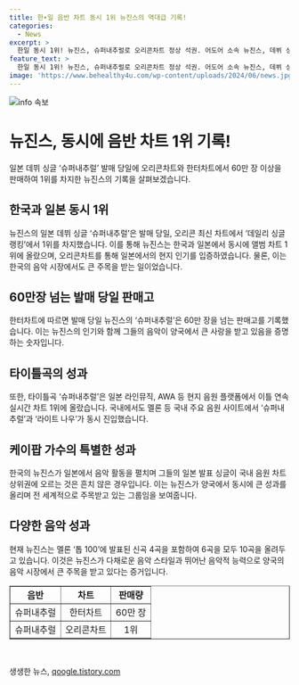 ```yaml
---
title: 한∙일 음반 차트 동시 1위 뉴진스의 역대급 기록!
categories:
  - News
excerpt: >
  한일 동시 1위! 뉴진스, 슈퍼내추럴로 오리콘차트 정상 석권. 어도어 소속 뉴진스, 데뷔 싱글 발매 당일 60만장 이상 판매로 오리콘 차트 1위 기록. 국내 음원 사이트에서도 석권, 슈퍼내추럴과 라이트 나우 동시 진입. 한국과 일본 양국에서 큰 인기를 얻고 있으며, 한국의 음원 차트에서도 놀라운 성적을 기록 중.
feature_text: >
  한일 동시 1위! 뉴진스, 슈퍼내추럴로 오리콘차트 정상 석권. 어도어 소속 뉴진스, 데뷔 싱글 발매 당일 60만장 이상 판매로 오리콘 차트 1위 기록. 국내 음원 사이트에서도 석권, 슈퍼내추럴과 라이트 나우 동시 진입. 한국과 일본 양국에서 큰 인기를 얻고 있으며, 한국의 음원 차트에서도 놀라운 성적을 기록 중.
image: 'https://www.behealthy4u.com/wp-content/uploads/2024/06/news.jpg'
---
```


<p><img src="https://www.behealthy4u.com/wp-content/uploads/2024/06/news.jpg" alt="info 속보" /></p>

<h1>뉴진스, 동시에 음반 차트 1위 기록!</h1>

<p data-ke-size="size16">일본 데뷔 싱글 ‘슈퍼내추럴’ 발매 당일에 오리콘차트와 한터차트에서 60만 장 이상을 판매하여 1위를 차지한 뉴진스의 기록을 살펴보겠습니다.</p>

<h2 data-ke-size="size26">한국과 일본 동시 1위</h2>

<p data-ke-size="size16">뉴진스의 일본 데뷔 싱글 ‘슈퍼내추럴’은 발매 당일, 오리콘 최신 차트에서 ‘데일리 싱글 랭킹’에서 1위를 차지했습니다. 이를 통해 뉴진스는 한국과 일본에서 동시에 앨범 차트 1위에 올랐으며, 오리콘차트를 통해 일본에서의 현지 인기를 입증하였습니다. 물론, 이는 한국의 음악 시장에서도 큰 주목을 받는 일이었습니다.</p>

<h2 data-ke-size="size26">60만장 넘는 발매 당일 판매고</h2>

<p data-ke-size="size16">한터차트에 따르면 발매 당일 뉴진스의 ‘슈퍼내추럴’은 60만 장을 넘는 판매고를 기록했습니다. 이는 뉴진스의 인기와 함께 그들의 음악이 양국에서 큰 사랑을 받고 있음을 증명하는 숫자입니다.</p>

<h2 data-ke-size="size26">타이틀곡의 성과</h2>

<p data-ke-size="size16">또한, 타이틀곡 ‘슈퍼내추럴’은 일본 라인뮤직, AWA 등 현지 음원 플랫폼에서 이틀 연속 실시간 차트 1위에 올랐습니다. 국내에서도 멜론 등 국내 주요 음원 사이트에서 ‘슈퍼내추럴’과 ‘라이트 나우’가 동시 진입했습니다.</p>

<h2 data-ke-size="size26">케이팝 가수의 특별한 성과</h2>

<p data-ke-size="size16">한국의 뉴진스가 일본에서 음악 활동을 펼치며 그들의 일본 발표 싱글이 국내 음원 차트 상위권에 오르는 것은 흔치 않은 경우입니다. 이는 뉴진스가 양국에서 동시에 큰 성과를 올리며 전 세계적으로 주목받고 있는 그룹임을 보여줍니다.</p>

<h2 data-ke-size="size26">다양한 음악 성과</h2>

<p data-ke-size="size16">현재 뉴진스는 멜론 ‘톱 100’에 발표된 신곡 4곡을 포함하여 6곡을 모두 10곡을 올려두고 있습니다. 이것은 뉴진스가 다채로운 음악 스타일과 뛰어난 음악적 능력으로 양국의 음악 시장에서 큰 주목을 받고 있다는 증거입니다.</p>

<table style="width: 100%;" border="1">
<tbody>
<tr>
<td style="text-align: center; height: 17px;"><b>음반</b></td>
<td style="text-align: center; height: 17px;"><b>차트</b></td>
<td style="text-align: center; height: 17px;"><b>판매량</b></td>
</tr>
<tr>
<td style="text-align: center; height: 17px;">슈퍼내추럴</td>
<td style="text-align: center; height: 17px;">한터차트</td>
<td style="text-align: center; height: 17px;">60만 장</td>
</tr>
<tr>
<td style="text-align: center; height: 17px;">슈퍼내추럴</td>
<td style="text-align: center; height: 17px;">오리콘차트</td>
<td style="text-align: center; height: 17px;">1위</td>
</tr>
</tbody>
</table>

<p data-ke-size="size16">&nbsp;</p>
생생한 뉴스, <a href="https://qoogle.tistory.com" rel="dofollow">qoogle.tistory.com</a>


